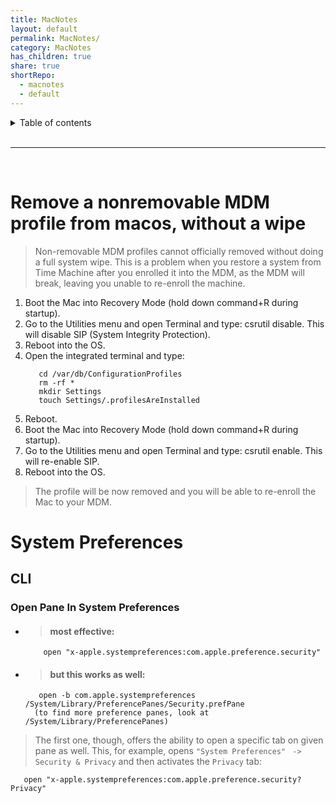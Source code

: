```yaml
---
title: MacNotes
layout: default
permalink: MacNotes/
category: MacNotes
has_children: true
share: true
shortRepo:
  - macnotes
  - default
---
```


<details markdown="block">              
<summary>              
Table of contents              
</summary>              
{: .text-delta }              
1. TOC              
{:toc}              
</details>

<br/>

---

<br/>

# Remove a nonremovable MDM profile from macos, without a wipe

> Non-removable MDM profiles cannot officially removed without doing a full system wipe.
> This is a problem when you restore a system from Time Machine after you enrolled it into the MDM, as the MDM
> will break, leaving you unable to re-enroll the machine.

1. Boot the Mac into Recovery Mode (hold down command+R during startup).
2. Go to the Utilities menu and open Terminal and type: csrutil disable. This will disable SIP (System Integrity Protection).
3. Reboot into the OS.
4. Open the integrated terminal and type:
   ```shell
      cd /var/db/ConfigurationProfiles
      rm -rf *
      mkdir Settings
      touch Settings/.profilesAreInstalled
   ```
5. Reboot.
6. Boot the Mac into Recovery Mode (hold down command+R during startup).
7. Go to the Utilities menu and open Terminal and type: csrutil enable. This will re-enable SIP.
8. Reboot into the OS.

> The profile will be now removed and you will be able to re-enroll the Mac to your MDM.

# System Preferences

## CLI

### Open Pane In System Preferences

- > #### most effective:

  ```shell
      open "x-apple.systempreferences:com.apple.preference.security"
  ```

- > #### but this works as well:

  ```shell
     open -b com.apple.systempreferences /System/Library/PreferencePanes/Security.prefPane
    (to find more preference panes, look at /System/Library/PreferencePanes)
  ```

> The first one, though, offers the ability to open a specific tab on given pane as well.
> This, for example, opens `"System Preferences" ` `-> ` `Security & Privacy` and then activates the `Privacy` tab:

```shell
   open "x-apple.systempreferences:com.apple.preference.security?Privacy"
```